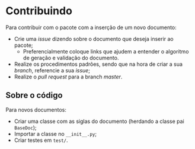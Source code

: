 # Contribuindo

Para contribuir com o pacote com a inserção de um novo documento:

- Crie uma _issue_ dizendo sobre o documento que deseja inserir ao pacote;
  - Preferencialmente coloque links que ajudem a entender o algoritmo de geração e validação do documento.
- Realize os procedimentos padrões, sendo que na hora de criar a sua _branch_, referencie a sua _issue_;
- Realize o _pull request_ para a branch _master_.

## Sobre o código

Para novos documentos:

- Criar uma classe com as siglas do documento (herdando a classe pai `BaseDoc`);
- Importar a classe no `__init__.py`;
- Criar testes em `test/`.
